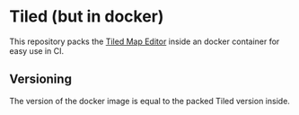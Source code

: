 # Tiled (but in docker)

This repository packs the [Tiled Map Editor](https://github.com/mapeditor/tiled) inside an docker container for easy use in CI.

## Versioning

The version of the docker image is equal to the packed Tiled version inside.
